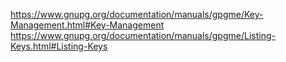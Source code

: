 https://www.gnupg.org/documentation/manuals/gpgme/Key-Management.html#Key-Management
https://www.gnupg.org/documentation/manuals/gpgme/Listing-Keys.html#Listing-Keys
